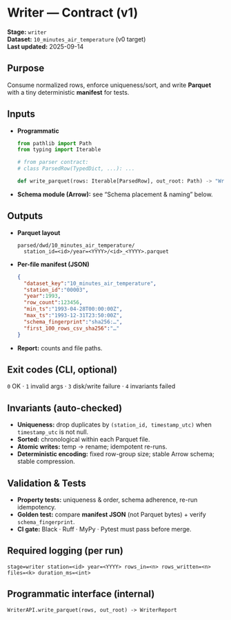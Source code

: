 <!-- docs/contracts/writer.md -->

# Writer — Contract (v1)

**Stage:** `writer`  
**Dataset:** `10_minutes_air_temperature` (v0 target)  
**Last updated:** 2025-09-14

## Purpose
Consume normalized rows, enforce uniqueness/sort, and write **Parquet** with a tiny deterministic **manifest** for tests.

## Inputs
- **Programmatic**
  ```python
  from pathlib import Path
  from typing import Iterable

  # from parser contract:
  # class ParsedRow(TypedDict, ...): ...

  def write_parquet(rows: Iterable[ParsedRow], out_root: Path) -> "WriterReport": ...
  ```

- **Schema module (Arrow):** see “Schema placement & naming” below.

## Outputs
- **Parquet layout**
  ```
  parsed/dwd/10_minutes_air_temperature/
    station_id=<id>/year=<YYYY>/<id>_<YYYY>.parquet
  ```
- **Per-file manifest (JSON)**
  ```json
  {
    "dataset_key":"10_minutes_air_temperature",
    "station_id":"00003",
    "year":1993,
    "row_count":123456,
    "min_ts":"1993-04-28T00:00:00Z",
    "max_ts":"1993-12-31T23:50:00Z",
    "schema_fingerprint":"sha256:…",
    "first_100_rows_csv_sha256":"…"
  }
  ```
- **Report:** counts and file paths.

## Exit codes (CLI, optional)
`0` OK · `1` invalid args · `3` disk/write failure · `4` invariants failed

## Invariants (auto-checked)
- **Uniqueness:** drop duplicates by `(station_id, timestamp_utc)` when `timestamp_utc` is not null.
- **Sorted:** chronological within each Parquet file.
- **Atomic writes:** temp → rename; idempotent re-runs.
- **Deterministic encoding:** fixed row-group size; stable Arrow schema; stable compression.

## Validation & Tests
- **Property tests:** uniqueness & order, schema adherence, re-run idempotency.
- **Golden test:** compare **manifest JSON** (not Parquet bytes) + verify `schema_fingerprint`.
- **CI gate:** Black · Ruff · MyPy · Pytest must pass before merge.

## Required logging (per run)
```
stage=writer station=<id> year=<YYYY> rows_in=<n> rows_written=<n> files=<k> duration_ms=<int>
```

## Programmatic interface (internal)
```
WriterAPI.write_parquet(rows, out_root) -> WriterReport
```